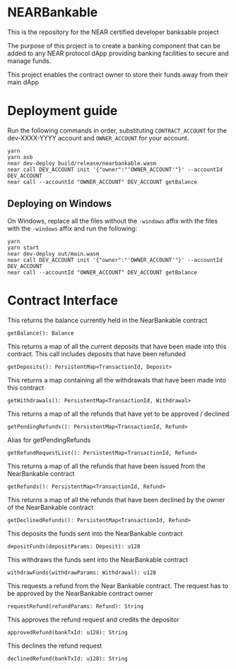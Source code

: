 # NEARBankable
This is the repository for the NEAR certified developer banksable project

The purpose of this project is to create a banking component that can be added to any NEAR protocol dApp providing banking facilities to secure and manage funds. 

This project enables the contract owner to store their funds away from their main dApp 

# Deployment guide
Run the following commands in order, substituting `CONTRACT_ACCOUNT` for the dev-XXXX-YYYY account and `OWNER_ACCOUNT` for your account.
```
yarn
yarn asb
near dev-deploy build/release/nearbankable.wasm
near call DEV_ACCOUNT init '{"owner":"'OWNER_ACCOUNT'"}' --accountId DEV_ACCOUNT
near call --accountId "OWNER_ACCOUNT" DEV_ACCOUNT getBalance
```
## Deploying on Windows
On Windows, replace all the files without the `-windows` affix with the files with the `-windows` affix and run the following:
```
yarn
yarn start
near dev-deploy out/main.wasm
near call DEV_ACCOUNT init '{"owner":"'OWNER_ACCOUNT'"}' --accountId DEV_ACCOUNT
near call --accountId "OWNER_ACCOUNT" DEV_ACCOUNT getBalance
```

# Contract Interface

This returns the balance currently held in the NearBankable contract 
```
getBalance(): Balance 
```
This returns a map of all the current deposits that have been made into this contract. This call includes deposits that have been refunded
```
getDeposits(): PersistentMap<TransactionId, Deposit> 
```

This returns a map containing all the withdrawals that have been made into this contract
```
getWithdrawals(): PersistentMap<TransactionId, Withdrawal> 
```

This returns a map of all the refunds that have yet to be approved / declined 
```
getPendingRefunds(): PersistentMap<TransactionId, Refund> 
```
Alias for getPendingRefunds
```
getRefundRequestList(): PersistentMap<TransactionId, Refund>
```

This returns a map of all the refunds that have been issued from the NearBankable contract
```
getRefunds(): PersistentMap<TransactionId, Refund>
```

This returns a map of all the refunds that have been declined by the owner of the NearBankable contract 
```
getDeclinedRefunds(): PersistentMap<TransactionId, Refund>
```

This deposits the funds sent into the NearBankable contract
```
depositFunds(depositParams: Deposit): u128
```

This withdraws the funds sent into the NearBankable contract
```
withdrawFunds(withdrawParams: Withdrawal): u128
```
This requests a refund from the Near Bankable contract. The request has to be approved by the NearBankable contract owner
```
requestRefund(refundParams: Refund): String
```

This approves the refund request and credits the depositor
```
approvedRefund(bankTxId: u128): String
```

This declines the refund request 
```
declinedRefund(bankTxId: u128): String
```
